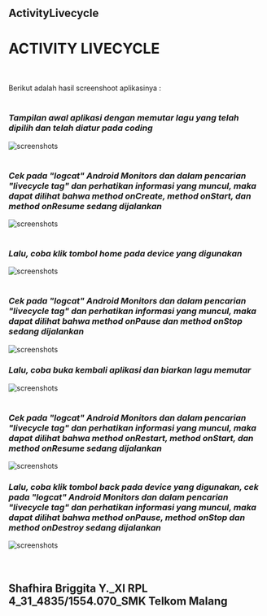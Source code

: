 ## ActivityLivecycle<br>

# ACTIVITY LIVECYCLE <br><br>

Berikut adalah hasil screenshoot aplikasinya : <br><br>

### *__Tampilan awal aplikasi dengan memutar lagu yang telah dipilih dan telah diatur pada coding__*
![screenshots](https://github.com/sbbriggitash/ActivityLivecycle/blob/master/AL-1.png)<br><br>

### *__Cek pada "logcat" Android Monitors dan dalam pencarian "livecycle tag" dan perhatikan informasi yang muncul, maka dapat dilihat bahwa method onCreate, method onStart, dan method onResume sedang dijalankan__*
![screenshots](https://github.com/sbbriggitash/ActivityLivecycle/blob/master/AL-2.PNG)<br><br>

### *__Lalu, coba klik tombol home pada device yang digunakan__*
![screenshots](https://github.com/sbbriggitash/ActivityLivecycle/blob/master/AL-3.png)<br><br>

### *__Cek pada "logcat" Android Monitors dan dalam pencarian "livecycle tag" dan perhatikan informasi yang muncul, maka dapat dilihat bahwa method onPause dan method onStop sedang dijalankan__*
![screenshots](https://github.com/sbbriggitash/ActivityLivecycle/blob/master/AL-4.PNG)<br>

### *__Lalu, coba buka kembali aplikasi dan biarkan lagu memutar__*
![screenshots](https://github.com/sbbriggitash/ActivityLivecycle/blob/master/AL-5.png)<br><br>

### *__Cek pada "logcat" Android Monitors dan dalam pencarian "livecycle tag" dan perhatikan informasi yang muncul, maka dapat dilihat bahwa method onRestart, method onStart, dan method onResume sedang dijalankan__*
![screenshots](https://github.com/sbbriggitash/ActivityLivecycle/blob/master/AL-6.PNG)<br>

### *__Lalu, coba klik tombol back pada device yang digunakan, cek pada "logcat" Android Monitors dan dalam pencarian "livecycle tag" dan perhatikan informasi yang muncul, maka dapat dilihat bahwa method onPause, method onStop dan method onDestroy sedang dijalankan__*
![screenshots](https://github.com/sbbriggitash/ActivityLivecycle/blob/master/AL-7.PNG)<br><br><br>

## Shafhira Briggita Y._XI RPL 4_31_4835/1554.070_SMK Telkom Malang
